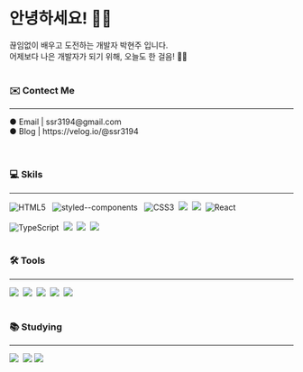 # 안녕하세요! 👋🏻


끊임없이 배우고 도전하는 개발자 박현주 입니다.<br/>
어제보다 나은 개발자가 되기 위해, 오늘도 한 걸음! 💪🏻
 <br/>
 <br/>
 <h3> ✉️ Contect Me</h3>
 <hr/>
  ● Email | ssr3194@gmail.com <br/>
  ● Blog  | https://velog.io/@ssr3194
 <br/>
 <br/>
 <br/>
 <h3>💻 Skils </h3>
 <hr/>
 <div>
  <img src="https://camo.githubusercontent.com/a2ffdd8d397c0ade25de78c125046037406a92ca9b7979776e80b16b9e6121e0/68747470733a2f2f696d672e736869656c64732e696f2f62616467652f2d48544d4c352d4533344632363f7374796c653d706c6173746963266c6f676f3d68746d6c35266c6f676f436f6c6f723d7768697465" alt="HTML5" data-canonical-src="https://img.shields.io/badge/-HTML5-E34F26?style=plastic&amp;logo=html5&amp;logoColor=white" style="max-width: 100%;">
  &nbsp
    <img src="https://camo.githubusercontent.com/a2ffdd8d397c0ade25de78c125046037406a92ca9b7979776e80b16b9e6121e0/68747470733a2f2f696d672e736869656c64732e696f2f62616467652f2d48544d4c352d4533344632363f7374796c653d706c6173746963266c6f676f3d68746d6c35266c6f676f436f6c6f723d7768697465" alt="styled--components" data-canonical-src="https://img.shields.io/badge/styled--components?style=plastic&amp;logo=styled--components&amp;logoColor=white" style="max-width: 100%;"> &nbsp
   <img src="https://camo.githubusercontent.com/dffc6c33f3fe2b1afb43dbd7a4d71a110871875c75c73de0ec6bd32293c2e26f/68747470733a2f2f696d672e736869656c64732e696f2f62616467652f2d435353332d3135373242363f7374796c653d706c6173746963266c6f676f3d63737333" alt="CSS3" data-canonical-src="https://img.shields.io/badge/-CSS3-1572B6?style=plastic&amp;logo=css3" style="max-width: 100%;">&nbsp
   <img src="https://img.shields.io/badge/Next.js-000?logo=nextdotjs&logoColor=fff&style=for-the-badge" />&nbsp
   <img src="https://img.shields.io/badge/Java-ED8B00?style=for-the-badge&logo=openjdk&logoColor=white" />&nbsp
  <img src="https://camo.githubusercontent.com/7e97b8f1c11008ff1ea12e5d061ca91c87c727a31e49fbef73ff2686c0067920/68747470733a2f2f696d672e736869656c64732e696f2f62616467652f2d52656163742d3631444146423f7374796c653d706c6173746963266c6f676f3d7265616374266c6f676f436f6c6f723d7768697465" alt="React" data-canonical-src="https://img.shields.io/badge/-React-61DAFB?style=plastic&amp;logo=react&amp;logoColor=white" style="max-width: 100%;">
 </div>
 <br/>
 <div>
   <img src="https://camo.githubusercontent.com/15e6d3a26459476d25839100a5b5eaf40d48eb5815e37268e434a668e53219cf/68747470733a2f2f696d672e736869656c64732e696f2f62616467652f2d547970655363726970742d3331373843363f7374796c653d706c6173746963266c6f676f3d54797065536372697074266c6f676f436f6c6f723d7768697465" alt="TypeScript" data-canonical-src="https://img.shields.io/badge/-TypeScript-3178C6?style=plastic&amp;logo=TypeScript&amp;logoColor=white" style="max-width: 100%;">&nbsp
   <img src="https://img.shields.io/badge/javascript-F7DF1E.svg?style=for-the-badge&logo=javascript&logoColor=20232a" />&nbsp
   <img src="https://img.shields.io/badge/oracle-DB7093?style=for-the-badge&logo=oracle&logoColor=ffd35b" />&nbsp
   <img src="https://img.shields.io/badge/PHP-777BB4?style=for-the-badge&logo=php&logoColor=white" />&nbsp
 </div>
 <br>
 
 ### 🛠 Tools
 <hr/>
 <div >
   <img src="https://img.shields.io/badge/github-181717.svg?style=for-the-badge&logo=github&logoColor=white" />&nbsp
   <img src="https://img.shields.io/badge/Notion-F3F3F3.svg?style=for-the-badge&logo=notion&logoColor=black" />&nbsp
   <img src="https://img.shields.io/badge/git-F05033.svg?style=for-the-badge&logo=git&logoColor=white" />&nbsp
   <img src="https://img.shields.io/badge/figma-F24E1E.svg?style=for-the-badge&logo=figma&logoColor=white" />&nbsp
   <img src="https://img.shields.io/badge/VSCode-2C2C32.svg?style=for-the-badge&logo=visual-studio-code&logoColor=22ABF3" />&nbsp
 </div>
 <br/>
 
 ### 📚 Studying
 <hr />
 <div >
   <img src="https://img.shields.io/badge/Svelte-4A4A55?style=for-the-badge&logo=svelte&logoColor=FF3E00" />&nbsp
   <img src="https://img.shields.io/badge/Vue.js-35495E?style=for-the-badge&logo=vue.js&logoColor=4FC08D" />
   <img src="https://img.shields.io/badge/React_Native-20232A?style=for-the-badge&logo=react&logoColor=61DAFB" />&nbsp
 </div>
 
<br/>
<br/>
<br/>
  
